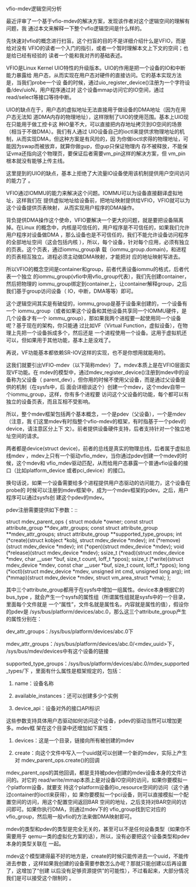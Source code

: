     
vfio-mdev逻辑空间分析

最近评审了一个基于vfio-mdev的解决方案，发现该作者对这个逻辑空间的理解有问题，我
通过本文来解释一下整个vfio逻辑空间是什么样的。

先快速对vfio的概念进行扫盲。这个扫盲的目的不是详细介绍什么是VFIO，而是给对没有
VFIO的读者一个入门的指引，或者一个暂时理解本文上下文的空间；也是给已经有经验的
读者一个能和我对齐的基础表述。

VFIO是Linux Kernel UIO特性的升级版本。UIO的作用是把一个设备的IO和中断能力暴露给
用户态，从而实现在用户态对硬件的直接访问。它的基本实现方法是，当我们probe一个设
备的时候，通过uio_register_device()注册为一个字符设备/dev/uioN，用户程序通过对
这个设备mmap访问它的IO空间，通过read/select等接口等待中断。

UIO的缺点在于，用户态的虚拟地址无法直接用于做设备的DMA地址（因为在用户态无法知
道DMA内存的物理地址），这样限制了UIO的使用范围。基本上UIO现在只能用于做工控卡这
种IO量不大，可以直接把内存地址拷贝到IO空间的场景（相当于不做DMA）。我们有人通过
UIO设备自己的ioctl来提供求物理地址的机制，从而实现DMA，但这种方案是有风险的，因
为你做ioctl求得的物理地址，可能因为swap而被放弃，就算你做gup，但gup只保证物理内
存不被释放，不能保证vma还指向这个物理页，要保证后者需要vm_pin这样的解决方案，但
vm_pin根本就没有能够上传主线。

这里提到的UIO的缺点，基本上拒绝了大流量IO设备使用该机制提供用户空间访问的能力了
。

VFIO通过IOMMU的能力来解决这个问题。IOMMU可以为设备直接翻译虚拟地址，这样我们在
提供虚拟地址给设备前，把地址映射提供给VFIO，VFIO就可以为这个设备提供页表映射，
从而实现用户程序的DMA操作。

背负提供DMA操作这个使命，VFIO要解决一个更大的问题，就是要把设备隔离掉。在Linux
的概念中，内核是可信任的，用户程序是不可信任的，如果我们允许用户程序对设备做DMA
，那么设备也是不可信任的，我们不能允许设备访问程序的全部地址空间（这会包括内核
），所以，每个设备，针对每个应用，必须有独立的页表。这个页表，通过iommu_group承
载（iommu_group.domain)，和进程的页表相互独立。进程必须主动做DMA映射，才能把对
应的地址映射写进去。

所以VFIO的概念空间是container和group，前者代表设备iommu的格式，后者代表一个独立
的iommu_group(vfio中用vfio_group代表），我们先创建container，然后把物理的
iommu_group绑定到container上，让container解释group，之后我们基于group访问设备（
IO，中断，DMA等等）即可。

这个逻辑空间其实是有破绽的，iommu_group是基于设备来创建的，一个设备有一个
iommu_group（或者如果这个设备和其他设备共享同一个IOMMU硬件，是几个设备才有一个
iommu_group），那如果我两个进程要一起使用同一个设备呢？基于现在的架构，你只能通
过比如VF（Virtual Function，虚拟设备），在物理上先把一个设备拆成多个，然后还是
一个进程使用一个设备。这用于虚拟机还可以，但如果用于其他功能，基本上是没戏了。

再说，VF功能基本都依赖SR-IOV这样的实现，也不是你想用就能用的。

这我们就要引出VFIO-mdev（以下简称mdev）了。mdev本质上是在VFIO层面实现VF功能。在
mdev的模型中，通过mdev_register_device()注册到mdev中的设备称为父设备（
parent_dev），但你用的时候不使用父设备，而是通过父设备提供的机制（在sysfs中，后
面会详细谈这个）创建一个mdev，这个mdev自带一个iommu_group，这样，你有多个进程要
访问这个父设备的功能，每个都可以有独立的设备页表，而且互相不受影响。

所以，整个mdev框架包括两个基本概念，一个是pdev（父设备），一个是mdev（注意，我
们这里mdev有时指整个vfio-mdev的框架，有时指基于一个pdev的device，请注意区分上下
文）。前者提供设备硬件支持，后者支持针对一个独立地址空间的请求。

两者都是device(struct device)，前者的总线是真实的物理总线，后者属于虚拟总线mdev
，mdev上只有一个驱动vfio_mdev，当你通过pdev创建一个mdev的时候，这个mdev和
vfio_mdev驱动匹配，从而给用户态暴露一个普通vfio设备的接口（比如platform_device
或者pci_device）的接口。

换句话说，如果一个设备需要给多个进程提供用户态驱动的访问能力，这个设备在probe的
时候可以注册到mdev框架中，成为一个mdev框架的pdev。之后，用户程序可以通过sysfs创
建这个pdev的mdev。

pdev注册需要提供如下参数：::

  struct mdev_parent_ops {
  struct module   *owner;
  const struct attribute_group **dev_attr_groups;
  const struct attribute_group **mdev_attr_groups;
  struct attribute_group **supported_type_groups;
  int     (*create)(struct kobject *kobj, struct mdev_device *mdev); 
  int     (*remove)(struct mdev_device *mdev); 
  int     (*open)(struct mdev_device *mdev); 
  void    (*release)(struct mdev_device *mdev);
  ssize_t (*read)(struct mdev_device *mdev, char __user *buf,
  size_t count, loff_t *ppos); 
  ssize_t (*write)(struct mdev_device *mdev, const char __user *buf,
  size_t count, loff_t *ppos);
  long    (*ioctl)(struct mdev_device *mdev, unsigned int cmd, 
  unsigned long arg);
  int     (*mmap)(struct mdev_device *mdev, struct vm_area_struct *vma);
  };

其中三个attribute_group都用于在sysfs中增加一组属性。device本身根据它的bus_type
，就会产生一个sysfs的属性组（所谓属性组就是sysfs中的一个目录，里面每个文件就是
一个“属性”，文件名就是属性名，内容就是属性的值），假设你的pdev是
/sys/bus/platform/devices/abc.0，那么这三个attribute_group产生的属性分别在：

dev_attr_groups：/sys/bus/platform/devices/abc.0下

mdev_attr_groups：/sys/bus/platform/devices/abc.0/<mdev_uuid>下，
/sys/bus/mdev/devices中有这个设备的链接

supported_type_groups：/sys/bus/platform/devices/abc.0/mdev_supported_types/下
，里面有什么属性是框架规定的，包括：

1. name：设备名称

2. available_instances：还可以创建多少个实例

3. device_api：设备对外的接口API标识

这些参数支持具体用户态驱动如何访问这个设备，pdev的驱动当然可以增加更多。mdev框
架在这个目录中还增加如下属性：

1. devices：这是一个目录，链接向所有被创建的mdev

2. create：向这个文件中写入一个uuid就可以创建一个新的mdev，实际上产生对
  mdev_parent_ops.create()的回调

mdev_parent_ops的其他回调，都是支持被pdev创建的mdev设备本身的文件访问的。对它的
read/write/mmap本质上是对设备IO空间的访问，如果你要模拟一个platform设备，就要支
持这个platform设备的io_resource空间的访问（这个通过container的ioctl来获得），如
果你要模拟一个pci设备，则可以直接模拟一个配置空间的访问，用这个配置空间返回BAR
空间的地址，之后支持对BAR空间的访问即可。如果你执行DMA，则通过mdev下的
vfio_group找到它对应的vfio_group，然后用一般vfio的方法来做DMA映射即可。

mdev的类型和pdev的类型是完全无关的，甚至可以不是任何设备类型（如果你不需要用于
qemu一类的虚拟化方案的话），所以，没有必要把这个设备类型和pdev本身的类型关联在
一起。

mdev这个模型建得最不好的地方是，create的时候只能传进去一个uuid，不能传进去参数
，这样如果我创建的设备需要参数怎么办呢？那就只能创建以后再设置了，这增加了“创建
以后没有足够资源提供”的可能性），不过看起来，大部分情况我们是可以接受这个限制的
。
